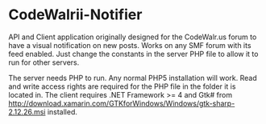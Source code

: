 # CodeWalrii-Notifier
API and Client application originally designed for the CodeWalr.us forum to have a visual notification on new posts.
Works on any SMF forum with its feed enabled.
Just change the constants in the server PHP file to allow it to run for other servers.


The server needs PHP to run. Any normal PHP5 installation will work. Read and write access rights are required for the PHP file in the folder it is located in.
The client requires .NET Framework >= 4 and Gtk# from http://download.xamarin.com/GTKforWindows/Windows/gtk-sharp-2.12.26.msi installed.
